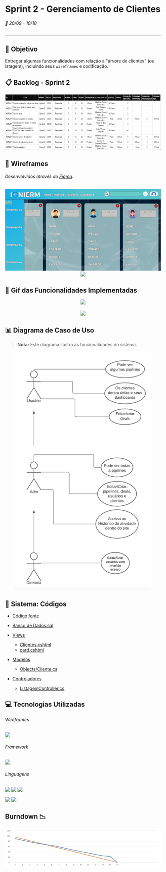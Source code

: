 # Sprint 2 - Gerenciamento de Clientes
###### :calendar: 20/09 - 10/10
---

## :dart: Objetivo
Entregar algumas funcionalidades com relação à "árvore de clientes" (ou istagem), incluindo seus `wireframes` e codificação. 


## :clipboard: Backlog - Sprint 2
<p align="center">
  <img src="https://github.com/Leo0256/API-IoniCRM_IonicHealth/blob/Sprint_2/Card%20Sprint%202.png">
</p>


## :page_with_curl: Wireframes
###### Desenvolvidos através do [Figma](https://www.figma.com/file/6BJJym43ssfnVHOuOOVHJf/IoniCRM?node-id=0%3A1).
<p align="center">
    <img src="https://github.com/Leo0256/API-IoniCRM_IonicHealth/blob/Sprint_2/Wireframes/Listagem%20dos%20Clientes.png"><br>
    <img src="https://github.com/Leo0256/API-IoniCRM_IonicHealth/blob/Sprint_2/Wireframes/Visão%20do%20Cliente.png">
</p>

  
## :movie_camera: Gif das Funcionalidades Implementadas
<p align="center">
    <img src="https://github.com/Leo0256/API-IoniCRM_IonicHealth/blob/Sprint_2/Listagem%20(desktop).gif">
    <br><br>
    <img src="https://github.com/Leo0256/API-IoniCRM_IonicHealth/blob/Sprint_2/Listagem%20(mobile).gif">
</p>


## :bar_chart: Diagrama de Caso de Uso
> **Nota:** Este diagrama ilustra as funcionalidades do sistema.
<p align="center">
  <img src="https://github.com/Leo0256/API-IoniCRM_IonicHealth/blob/Sprint_2/Diagrama%20de%20Caso%20de%20Uso.jpeg" width="450" height="770">
</p>


## :scroll: Sistema: Códigos
- [Código fonte](https://github.com/Leo0256/API-IoniCRM_IonicHealth/tree/sistema)
- [Banco de Dados.sql](https://github.com/Leo0256/API-IoniCRM_IonicHealth/blob/Sprint_2/C%C3%B3digos/Banco%20de%20Dados.sql)

- [Views](https://github.com/Leo0256/API-IoniCRM_IonicHealth/tree/Sprint_2/C%C3%B3digos/Views)
  - [Clientes.cshtml](https://github.com/Leo0256/API-IoniCRM_IonicHealth/blob/Sprint_2/C%C3%B3digos/Views/Clientes.cshtml)
  - [card.cshtml](https://github.com/Leo0256/API-IoniCRM_IonicHealth/blob/Sprint_2/C%C3%B3digos/Views/card.cshtml)

- [Modelos](https://github.com/Leo0256/API-IoniCRM_IonicHealth/tree/Sprint_2/C%C3%B3digos/Models)
  - [Objects/Cliente.cs](https://github.com/Leo0256/API-IoniCRM_IonicHealth/blob/Sprint_2/C%C3%B3digos/Models/Objects/Cliente.cs)

- [Controladores](https://github.com/Leo0256/API-IoniCRM_IonicHealth/tree/Sprint_2/C%C3%B3digos/Controllers)
  - [ListagemController.cs](https://github.com/Leo0256/API-IoniCRM_IonicHealth/blob/Sprint_2/C%C3%B3digos/Controllers/ListagemController.cs)
  

## :computer: Tecnologias Utilizadas
###### Wireframes
[![](https://img.shields.io/badge/-Figma-150485?style=flat&logo=figma&logoColor=white&labelColor=F24E1E)](https://www.figma.com/ "Figma")

###### Framework
[![](https://img.shields.io/badge/-ASP.NET-00a1f1?style=flat&logo=dotnet&logoColor=white&labelColor=783bd2)](https://dotnet.microsoft.com/apps/aspnet "ASP.NET")

###### Linguagens
[![](https://img.shields.io/badge/-HTML-e34f26?style=flat&logo=html5&logoColor=white)](https://www.w3schools.com/html "HTML") [![](https://img.shields.io/badge/-CSS-0099e5?style=flat&logo=css3&logoColor=white)](https://www.w3schools.com/css "CSS") [![](https://img.shields.io/badge/-JavaScript-f7df1e?style=flat&logo=javascript&logoColor=gray)](https://www.w3schools.com/js "JavaScript")

[![](https://img.shields.io/badge/-C%23-783bd2?style=flat&logo=csharp&logoColor=white)](https://docs.microsoft.com/pt-br/dotnet/csharp/ "C#") [![](https://img.shields.io/badge/-PostgreSQL-00758f?style=flat&logo=postgresql&logoColor=white)](https://www.postgresql.org/ "PostgreSQL")


## Burndown :chart_with_downwards_trend:
<p align="center">
  <img src="https://github.com/Leo0256/API-IoniCRM_IonicHealth/blob/Sprint_2/burndown.jpg">
</p>

